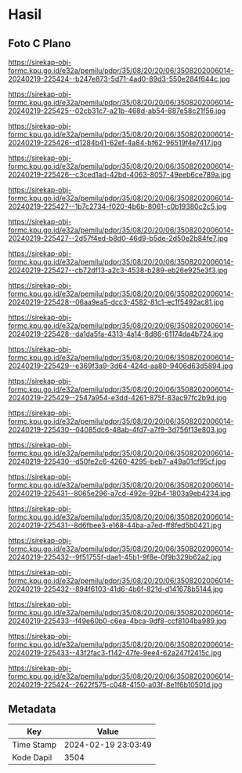 # Hasil

## Foto C Plano

https://sirekap-obj-formc.kpu.go.id/e32a/pemilu/pdpr/35/08/20/20/06/3508202006014-20240219-225424--b247e873-5d71-4ad0-89d3-550e284f644c.jpg

https://sirekap-obj-formc.kpu.go.id/e32a/pemilu/pdpr/35/08/20/20/06/3508202006014-20240219-225425--02cb31c7-a21b-468d-ab54-887e58c21f56.jpg

https://sirekap-obj-formc.kpu.go.id/e32a/pemilu/pdpr/35/08/20/20/06/3508202006014-20240219-225426--d1284b41-62ef-4a84-bf62-96519f4e7417.jpg

https://sirekap-obj-formc.kpu.go.id/e32a/pemilu/pdpr/35/08/20/20/06/3508202006014-20240219-225426--c3ced1ad-42bd-4063-8057-49eeb6ce789a.jpg

https://sirekap-obj-formc.kpu.go.id/e32a/pemilu/pdpr/35/08/20/20/06/3508202006014-20240219-225427--1b7c2734-f020-4b6b-8061-c0b19380c2c5.jpg

https://sirekap-obj-formc.kpu.go.id/e32a/pemilu/pdpr/35/08/20/20/06/3508202006014-20240219-225427--2d57f4ed-b8d0-46d9-b5de-2d50e2b84fe7.jpg

https://sirekap-obj-formc.kpu.go.id/e32a/pemilu/pdpr/35/08/20/20/06/3508202006014-20240219-225427--cb72df13-a2c3-4538-b289-eb26e925e3f3.jpg

https://sirekap-obj-formc.kpu.go.id/e32a/pemilu/pdpr/35/08/20/20/06/3508202006014-20240219-225428--06aa9ea5-dcc3-4582-81c1-ec1f5492ac81.jpg

https://sirekap-obj-formc.kpu.go.id/e32a/pemilu/pdpr/35/08/20/20/06/3508202006014-20240219-225428--da1da5fa-4313-4a14-8d86-61174da4b724.jpg

https://sirekap-obj-formc.kpu.go.id/e32a/pemilu/pdpr/35/08/20/20/06/3508202006014-20240219-225429--e369f3a9-3d64-424d-aa80-9406d63d5894.jpg

https://sirekap-obj-formc.kpu.go.id/e32a/pemilu/pdpr/35/08/20/20/06/3508202006014-20240219-225429--2547a954-e3dd-4261-875f-83ac97fc2b9d.jpg

https://sirekap-obj-formc.kpu.go.id/e32a/pemilu/pdpr/35/08/20/20/06/3508202006014-20240219-225430--04085dc6-48ab-4fd7-a7f9-3d756f13e803.jpg

https://sirekap-obj-formc.kpu.go.id/e32a/pemilu/pdpr/35/08/20/20/06/3508202006014-20240219-225430--d50fe2c6-4260-4295-beb7-a49a01cf95cf.jpg

https://sirekap-obj-formc.kpu.go.id/e32a/pemilu/pdpr/35/08/20/20/06/3508202006014-20240219-225431--8065e296-a7cd-492e-92b4-1803a9eb4234.jpg

https://sirekap-obj-formc.kpu.go.id/e32a/pemilu/pdpr/35/08/20/20/06/3508202006014-20240219-225431--8d6fbee3-e168-44ba-a7ed-ff8fed5b0421.jpg

https://sirekap-obj-formc.kpu.go.id/e32a/pemilu/pdpr/35/08/20/20/06/3508202006014-20240219-225432--9f51755f-dae1-45b1-9f8e-0f9b329b62a2.jpg

https://sirekap-obj-formc.kpu.go.id/e32a/pemilu/pdpr/35/08/20/20/06/3508202006014-20240219-225432--894f6103-41d6-4b6f-821d-d141678b5144.jpg

https://sirekap-obj-formc.kpu.go.id/e32a/pemilu/pdpr/35/08/20/20/06/3508202006014-20240219-225433--f49e60b0-c6ea-4bca-9df8-ccf8104ba989.jpg

https://sirekap-obj-formc.kpu.go.id/e32a/pemilu/pdpr/35/08/20/20/06/3508202006014-20240219-225433--43f2fac3-f142-47fe-9ee4-62a247f2415c.jpg

https://sirekap-obj-formc.kpu.go.id/e32a/pemilu/pdpr/35/08/20/20/06/3508202006014-20240219-225424--2622f575-c048-4150-a03f-8e1f6b10501d.jpg


## Metadata

| Key        | Value               |
| ---------- | ------------------- |
| Time Stamp | 2024-02-19 23:03:49 |
| Kode Dapil | 3504                |



